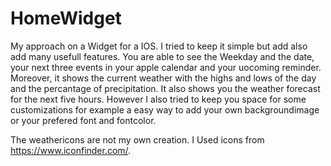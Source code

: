 # HomeWidget

My approach on a Widget for a IOS. I tried to keep it simple but add also add many usefull features. You are able to see the Weekday and the date, your next three events in your apple calendar and your uocoming reminder. Moreover, it shows the current weather with the highs and lows of the day and the percantage of precipitation. It also shows you the weather forecast for the next five hours.
However I also tried to keep you space for some customizations for example a easy way to add your own backgroundimage or your prefered font and fontcolor.

The weathericons are not my own creation. I Used icons from https://www.iconfinder.com/.
